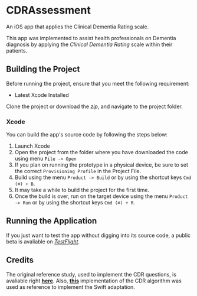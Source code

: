 # CDRAssessment
An iOS app that applies the Clinical Dementia Rating scale.

This app was implemented to assist health professionals on Dementia diagnosis by applying the *Clinical Dementia Rating* scale within their patients.

## Building the Project
Before running the project, ensure that you meet the following requirement:

* Latest Xcode Installed

Clone the project or download the *zip*, and navigate to the project folder.

### Xcode
You can build the app's source code by following the steps below:

1. Launch Xcode
2. Open the project from the folder where you have downloaded the code using menu `File -> Open`
3. If you plan on running the prototype in a physical device, be sure to set the correct `Provisioning Profile` in the Project File.
4. Build using the menu `Product -> Build` or by using the shortcut keys `Cmd (⌘) + B`.
5. It may take a while to build the project for the first time.
6. Once the build is over, run on the target device using the menu `Product -> Run` or by using the shortcut keys `Cmd (⌘) + R`.

## Running the Application
If you just want to test the app without digging into its source code, a public beta is avaliable on [*TestFlight*](http://testflight.apple.com/join/vCvP7h1s).

## Credits
The original reference study, used to implement the CDR questions, is avaliable right [**here**](https://knightadrc.wustl.edu/professionals-clinicians/cdr-dementia-staging-instrument/cdr-scoring-rules/). Also, [**this**](https://github.com/thebackman/CDRalg/) implementation of the CDR algorithm was used as reference to implement the Swift adaptation.
